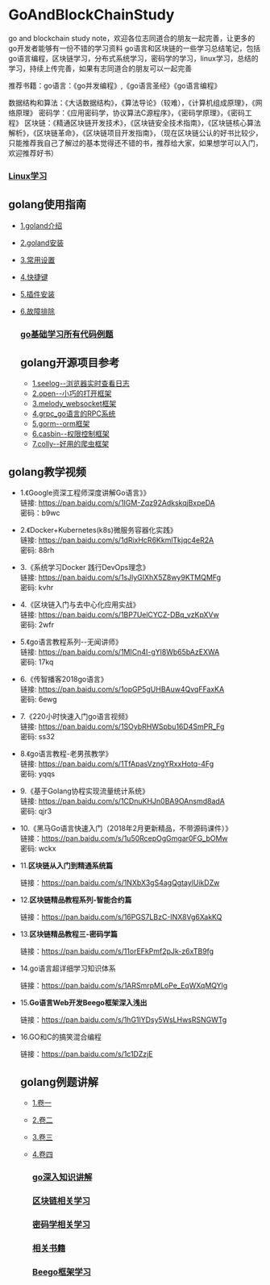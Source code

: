 # GoAndBlockChainStudy
go and blockchain study note，欢迎各位志同道合的朋友一起完善，让更多的go开发者能够有一份不错的学习资料
go语言和区块链的一些学习总结笔记，包括go语言编程，区块链学习，分布式系统学习，密码学的学习，linux学习，总结的学习，持续上传完善，如果有志同道合的朋友可以一起完善

推荐书籍：go语言：《go并发编程》,《go语言圣经》《go语言编程》

数据结构和算法：《大话数据结构》，《算法导论》（较难），《计算机组成原理》，《网络原理》
密码学：《应用密码学，协议算法C源程序》，《密码学原理》，《密码工程》
区块链：《精通区块链开发技术》，《区块链安全技术指南》，《区块链核心算法解析》，《区块链革命》，《区块链项目开发指南》，（现在区块链公认的好书比较少，只能推荐我自己了解过的基本觉得还不错的书，推荐给大家，如果想学可以入门，欢迎推荐好书）

### [Linux学习](https://github.com/wumansgy/GoAndBlockChainStudy/tree/master/Linux%E5%AD%A6%E4%B9%A0)

## golang使用指南

- [1.goland介绍](https://github.com/wumansgy/GoAndBlockChainStudy/blob/master/goland%E4%BD%BF%E7%94%A8%E4%BB%8B%E7%BB%8D/1.%E4%BB%8B%E7%BB%8D.md)

- [2.goland安装](https://github.com/wumansgy/GoAndBlockChainStudy/blob/master/goland%E4%BD%BF%E7%94%A8%E4%BB%8B%E7%BB%8D/2.%E5%AE%89%E8%A3%85.md)

- [3.常用设置](https://github.com/wumansgy/GoAndBlockChainStudy/blob/master/goland%E4%BD%BF%E7%94%A8%E4%BB%8B%E7%BB%8D/3.%E5%B8%B8%E7%94%A8%E8%AE%BE%E7%BD%AE.md)

- [4.快捷键](https://github.com/wumansgy/GoAndBlockChainStudy/blob/master/goland%E4%BD%BF%E7%94%A8%E4%BB%8B%E7%BB%8D/4.%E5%BF%AB%E6%8D%B7%E9%94%AE.md)

- [5.插件安装](https://github.com/wumansgy/GoAndBlockChainStudy/blob/master/goland%E4%BD%BF%E7%94%A8%E4%BB%8B%E7%BB%8D/5.%E6%8F%92%E4%BB%B6%E5%AE%89%E8%A3%85.md)

- [6.故障排除](https://github.com/wumansgy/GoAndBlockChainStudy/blob/master/goland%E4%BD%BF%E7%94%A8%E4%BB%8B%E7%BB%8D/6.%E6%95%85%E9%9A%9C%E6%8E%92%E9%99%A4.md)

  ### [go基础学习所有代码例题](https://github.com/wumansgy/GoAndBlockChainStudy/tree/master/go%E5%9F%BA%E7%A1%80%E5%AD%A6%E4%B9%A0%E6%89%80%E6%9C%89%E4%BB%A3%E7%A0%81%E4%BE%8B%E9%A2%98)

  

  ## golang开源项目参考

  - [1.seelog--浏览器实时查看日志](https://github.com/wumansgy/GoAndBlockChainStudy/blob/master/go%E5%BC%80%E6%BA%90%E9%A1%B9%E7%9B%AE%E5%8F%82%E8%80%83/seelog_%E6%B5%8F%E8%A7%88%E5%99%A8%E5%AE%9E%E6%97%B6%E6%9F%A5%E7%9C%8B%E6%97%A5%E5%BF%97.md)
  - [2.open--小巧的打开框架](https://github.com/wumansgy/GoAndBlockChainStudy/blob/master/go%E5%BC%80%E6%BA%90%E9%A1%B9%E7%9B%AE%E5%8F%82%E8%80%83/open--%E5%B0%8F%E5%B7%A7%E7%9A%84%E5%B7%A5%E5%85%B7%E6%A1%86%E6%9E%B6.md)
  - [3.melody_websocket框架](https://github.com/wumansgy/GoAndBlockChainStudy/blob/master/go%E5%BC%80%E6%BA%90%E9%A1%B9%E7%9B%AE%E5%8F%82%E8%80%83/melody_websocket%E6%A1%86%E6%9E%B6.md)
  - [4.grpc_go语言的RPC系统](https://github.com/wumansgy/GoAndBlockChainStudy/blob/master/go%E5%BC%80%E6%BA%90%E9%A1%B9%E7%9B%AE%E5%8F%82%E8%80%83/grpc_go%E8%AF%AD%E8%A8%80%E7%9A%84RPC%E7%B3%BB%E7%BB%9F.md)
  - [5.gorm--orm框架](https://github.com/wumansgy/GoAndBlockChainStudy/blob/master/go%E5%BC%80%E6%BA%90%E9%A1%B9%E7%9B%AE%E5%8F%82%E8%80%83/gorm--orm%E6%A1%86%E6%9E%B6.md)
  - [6.casbin--权限控制框架](https://github.com/wumansgy/GoAndBlockChainStudy/blob/master/go%E5%BC%80%E6%BA%90%E9%A1%B9%E7%9B%AE%E5%8F%82%E8%80%83/casbin--%E6%9D%83%E9%99%90%E6%8E%A7%E5%88%B6%E6%A1%86%E6%9E%B6.md)
  - [7.colly--好用的爬虫框架](https://github.com/wumansgy/GoAndBlockChainStudy/blob/master/go%E5%BC%80%E6%BA%90%E9%A1%B9%E7%9B%AE%E5%8F%82%E8%80%83/colly--%E5%A5%BD%E7%94%A8%E7%9A%84%E7%88%AC%E8%99%AB%E6%A1%86%E6%9E%B6.md)

## golang教学视频

- 1.《Google资深工程师深度讲解Go语言》》<br>
  链接: https://pan.baidu.com/s/1IGM-Zqz92AdkskqjBxpeDA<br>
   密码：b9wc

- 2.《Docker+Kubernetes(k8s)微服务容器化实践》<br>
  链接: https://pan.baidu.com/s/1dRixHcR6KkmlTkjqc4eR2A<br>
   密码: 88rh

- 3.《系统学习Docker 践行DevOps理念》<br>
  链接: https://pan.baidu.com/s/1sJlyGIXhX5Z8wy9KTMQMFg<br>
   密码: kvhr

- 4.《区块链入门与去中心化应用实战》<br>
  链接: https://pan.baidu.com/s/1BP7UelCYCZ-DBq_vzKpXVw<br>
   密码: 2wfr

- 5.《go语言教程系列--无闻讲师》<br>
  链接: https://pan.baidu.com/s/1MICn4I-gYl8Wb65bAzEXWA<br>
   密码: 17kq

- 6.《传智播客2018go语言》<br>
  链接: https://pan.baidu.com/s/1opGP5gUHBAuw4QvqFFaxKA<br>
   密码: 6ewg

- 7.《220小时快速入门go语言视频》<br>
  链接: https://pan.baidu.com/s/1SOybRHWSpbu16D4SmPR_Fg<br> 
   密码: ss32

- 8.《go语言教程-老男孩教学》<br>
  链接: https://pan.baidu.com/s/1TfApasVzngYRxxHotq-4Fg<br> 
   密码: yqqs

- 9.《基于Golang协程实现流量统计系统》<br>
  链接: https://pan.baidu.com/s/1CDnuKHJn0BA9OAnsmd8adA<br>
   密码: qjr3

- 10.《黑马Go语言快速入门（2018年2月更新精品，不带源码课件）》<br>
  链接：https://pan.baidu.com/s/1u50RcepOgGmgar0FG_bOMw<br>
   密码: wckx

- 11.**区块链从入门到精通系统篇** 

  链接：https://pan.baidu.com/s/1NXbX3gS4agQgtaylUikDZw

- 12.**区块链精品教程系列-智能合约篇** 

  链接：<https://pan.baidu.com/s/16PGS7LBzC-INX8Vg6XakKQ> 

- 13.**区块链精品教程三-密码学篇**

  链接：https://pan.baidu.com/s/11orEFkPmf2pJk-z6xTB9fg 

- 14.go语言超详细学习知识体系

  链接：<https://pan.baidu.com/s/1ARSmrpMLoPe_EqWXqMQYlg> 

- 15.**Go语言Web开发Beego框架深入浅出** 

  链接：<https://pan.baidu.com/s/1hG1lYDsy5WsLHwsRSNGWTg> 

- 16.GO和C的搞笑混合编程

  链接：<https://pan.baidu.com/s/1c1DZzjE> 
  ## golang例题讲解

  - [1.卷一](https://github.com/wumansgy/GoAndBlockChainStudy/blob/master/go%E7%BB%8F%E5%85%B8%E9%A2%98%E7%A7%AF%E7%B4%AF/%E5%8D%B71.md)

  - [2.卷二](https://github.com/wumansgy/GoAndBlockChainStudy/blob/master/go%E7%BB%8F%E5%85%B8%E9%A2%98%E7%A7%AF%E7%B4%AF/%E5%8D%B72.md)

  - [3.卷三](https://github.com/wumansgy/GoAndBlockChainStudy/blob/master/go%E7%BB%8F%E5%85%B8%E9%A2%98%E7%A7%AF%E7%B4%AF/%E5%8D%B73.md)

  - [4.卷四](https://github.com/wumansgy/GoAndBlockChainStudy/blob/master/go%E7%BB%8F%E5%85%B8%E9%A2%98%E7%A7%AF%E7%B4%AF/%E5%8D%B74.md)

    ### [go深入知识讲解](https://github.com/wumansgy/GoAndBlockChainStudy/tree/master/go%E7%BD%91%E7%BB%9C%E7%BC%96%E7%A8%8B%E6%B7%B1%E5%85%A5%E6%89%80%E6%9C%89%E4%BB%A3%E7%A0%81%E4%BE%8B%E9%A2%98%E7%AC%94%E8%AE%B0)

    ### [区块链相关学习](https://github.com/wumansgy/GoAndBlockChainStudy/tree/master/%E5%8C%BA%E5%9D%97%E9%93%BE%E5%AD%A6%E4%B9%A0)

    ### [密码学相关学习](https://github.com/wumansgy/GoAndBlockChainStudy/tree/master/%E5%AF%86%E7%A0%81%E5%AD%A6%E5%AD%A6%E4%B9%A0)

    ### [相关书籍](https://github.com/wumansgy/GoAndBlockChainStudy/tree/master/%E7%9B%B8%E5%85%B3%E4%B9%A6%E7%B1%8D)

    ### [Beego框架学习](https://github.com/wumansgy/GoAndBlockChainStudy/tree/master/Beego%E6%A1%86%E6%9E%B6%E7%9A%84%E5%AD%A6%E4%B9%A0)

    

    